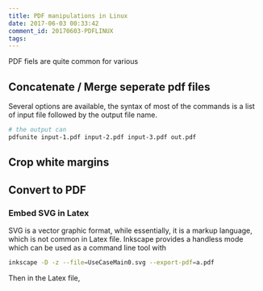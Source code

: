 ```yaml
---
title: PDF manipulations in Linux
date: 2017-06-03 00:33:42
comment_id: 20170603-PDFLINUX
tags:
---
```


PDF fiels are quite common for various 

## Concatenate / Merge seperate pdf files

Several options are available, the syntax of most of the commands is 
a list of input file followed by the output file name.

```bash
# the output can 
pdfunite input-1.pdf input-2.pdf input-3.pdf out.pdf
```

## Crop white margins

## Convert to PDF

### Embed SVG in Latex

SVG is a vector graphic format, while essentially, it is a markup language,
which is not common in Latex file. Inkscape provides a handless mode which can be 
used as a command line tool with 

```bash
inkscape -D -z --file=UseCaseMain0.svg --export-pdf=a.pdf
```

Then in the Latex file,
